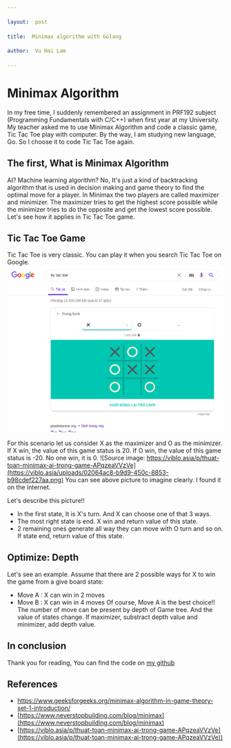 ```yaml
---

layout:  post

title:  Minimax algorithm with Golang

author:  Vu Hai Lam

---
```

# Minimax Algorithm
In my free time, I suddenly remembered an assignment in PRF192 subject (Programming Fundamentals with C/C++) when first year at my University. My teacher asked me to use Minimax Algorithm and code a classic game, Tic Tac Toe play with computer. By the way, I am studying new language, Go. So I choose it to code Tic Tac Toe again.
## The first, What is Minimax Algorithm
AI? Machine learning algorithm? No, It's just  a kind of backtracking algorithm that is used in decision making and game theory to find the optimal move for a player. In Minimax the two players are called maximizer and minimizer. The maximizer tries to get the highest score possible while the minimizer tries to do the opposite and get the lowest score possible. Let's see how it applies in Tic Tac Toe game.
## Tic Tac Toe Game
Tic Tac Toe is very classic. You can play it when you search Tic Tac Toe on Google.
![alt](pictures/tic_tac_toe.png)

For this scenario let us consider X as the maximizer and O as the minimizer. If X win, the value of this game status is 20. If O win, the value of this game status is -20. No one win, it is 0.
![Source image: https://viblo.asia/p/thuat-toan-minimax-ai-trong-game-APqzeaVVzVe](https://viblo.asia/uploads/02064ac8-b9d9-450c-8853-b98cdef227aa.png)
You can see above picture to imagine clearly. I found it on the internet.

Let's describe this picture!!

 - In the first state, It is X's turn. And X can choose one of that 3 ways.
 - The most right state is end. X win and return value of this state.
 - 2 remaining ones generate all way they can move with O turn and so on. If state end, return value of this state.
## Optimize: Depth
Let's see an example. Assume that there are 2 possible ways for X to win the game from a give board state: 
 - Move A : X can win in 2 moves
 - Move B : X can win in 4 moves
Of course, Move A is the best choice!! The number of move can be present by depth of Game tree. And the value of states change. If maximizer, substract depth value and minimizer, add depth value.
## In conclusion
Thank you for reading, You can find the code on [my github](https://github.com/VUHAILAM/minimax_go)
## References
 - https://www.geeksforgeeks.org/minimax-algorithm-in-game-theory-set-1-introduction/
 - [https://www.neverstopbuilding.com/blog/minimax](https://www.neverstopbuilding.com/blog/minimax)
 - [https://viblo.asia/p/thuat-toan-minimax-ai-trong-game-APqzeaVVzVe](https://viblo.asia/p/thuat-toan-minimax-ai-trong-game-APqzeaVVzVe))
